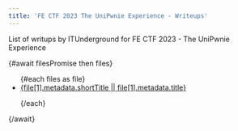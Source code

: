 ```yaml
---
title: 'FE CTF 2023 The UniPwnie Experience - Writeups'
---
```


<script>
	import { page } from '$app/stores';
	const dirs = import.meta.glob('./*/*.md')
	const cwd = $page.url.pathname

	const filesPromise = Promise.all(Object.keys(dirs).map(async path => {
		return [
			path.slice(2).split('/')[0], // turn ./admin-cli/+page.md into admin-cli
			await dirs[path]() // fetch the markdown module
		];
	}))
</script>

List of writups by ITUnderground for FE CTF 2023 - The UniPwnie Experience

{#await filesPromise then files}

<ul>
{#each files as file}

<li><a href="{cwd}/{file[0]}">{file[1].metadata.shortTitle || file[1].metadata.title}</a></li>

{/each}

</ul>

{/await}
